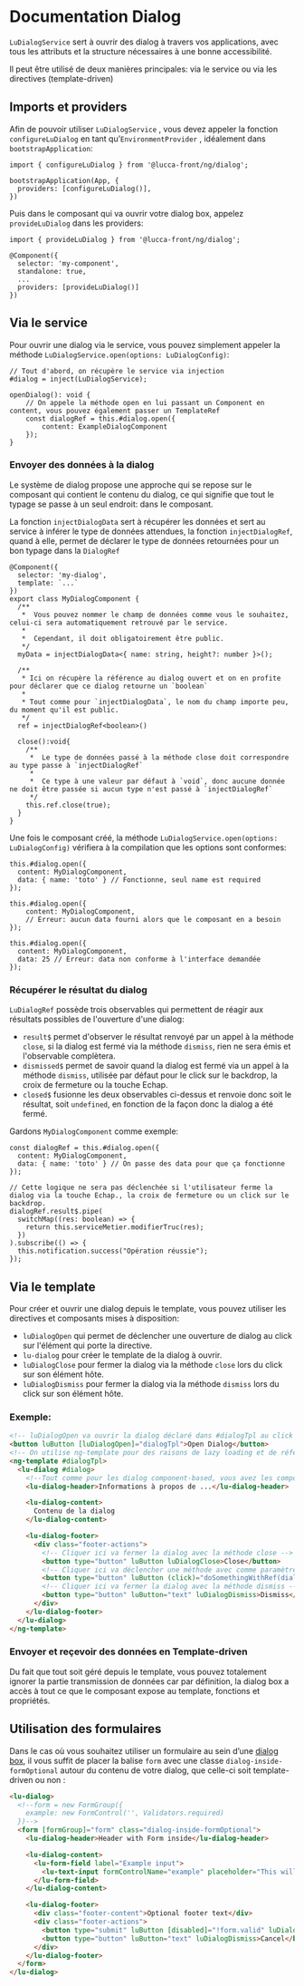 # Documentation Dialog

`LuDialogService` sert à ouvrir des dialog à travers vos applications, avec tous les attributs et la structure nécessaires à une bonne accessibilité.

Il peut être utilisé de deux manières principales: via le service ou via les directives (template-driven)

## Imports et providers

Afin de pouvoir utiliser `LuDialogService` , vous devez appeler la fonction `configureLuDialog`  en tant qu’`EnvironmentProvider` , idéalement dans `bootstrapApplication`:

```tsx
import { configureLuDialog } from '@lucca-front/ng/dialog';

bootstrapApplication(App, {
  providers: [configureLuDialog()],
})
```

Puis dans le composant qui va ouvrir votre dialog box, appelez `provideLuDialog` dans les providers:

```tsx
import { provideLuDialog } from '@lucca-front/ng/dialog';

@Component({
  selector: 'my-component',
  standalone: true,
  ...
  providers: [provideLuDialog()]
})
```

## Via le service

Pour ouvrir une dialog via le service, vous pouvez simplement appeler la méthode `LuDialogService.open(options: LuDialogConfig)`:

```tsx
// Tout d'abord, on récupère le service via injection
#dialog = inject(LuDialogService);

openDialog(): void {
    // On appele la méthode open en lui passant un Component en content, vous pouvez également passer un TemplateRef
    const dialogRef = this.#dialog.open({
        content: ExampleDialogComponent
    });
}

```

### Envoyer des données à la dialog

Le système de dialog propose une approche qui se repose sur le composant qui contient le contenu du dialog, ce qui signifie que tout le typage se passe à un seul endroit: dans le composant.

La fonction `injectDialogData` sert à récupérer les données et sert au service à inférer le type de données attendues, la fonction `injectDialogRef`, quand à elle, permet de déclarer le type de données retournées pour un bon typage dans la `DialogRef`

```tsx
@Component({
  selector: 'my-dialog',
  template: `...`
})
export class MyDialogComponent {
  /**
   *  Vous pouvez nommer le champ de données comme vous le souhaitez, celui-ci sera automatiquement retrouvé par le service.
   *
   *  Cependant, il doit obligatoirement être public.
   */
  myData = injectDialogData<{ name: string, height?: number }>();

  /**
   * Ici on récupère la référence au dialog ouvert et on en profite pour déclarer que ce dialog retourne un `boolean`
   *
   * Tout comme pour `injectDialogData`, le nom du champ importe peu, du moment qu'il est public.
   */
  ref = injectDialogRef<boolean>()

  close():void{
    /**
     *  Le type de données passé à la méthode close doit correspondre au type passe à `injectDialogRef`
     *
     *  Ce type à une valeur par défaut à `void`, donc aucune donnée ne doit être passée si aucun type n'est passé à `injectDialogRef`
     */
    this.ref.close(true);
  }
}

```

Une fois le composant créé, la méthode `LuDialogService.open(options: LuDialogConfig)` vérifiera à la compilation que les options sont conformes:

```tsx
this.#dialog.open({
  content: MyDialogComponent,
  data: { name: 'toto' } // Fonctionne, seul name est required
});

this.#dialog.open({
    content: MyDialogComponent,
    // Erreur: aucun data fourni alors que le composant en a besoin
});

this.#dialog.open({
  content: MyDialogComponent,
  data: 25 // Erreur: data non conforme à l'interface demandée
});

```

### Récupérer le résultat du dialog

`LuDialogRef` possède trois observables qui permettent de réagir aux résultats possibles de l'ouverture d'une dialog:

- `result$` permet d'observer le résultat renvoyé par un appel à la méthode `close`, si la dialog est fermé via la méthode `dismiss`, rien ne sera émis et l'observable complètera.
- `dismissed$` permet de savoir quand la dialog est fermé via un appel à la méthode `dismiss`, utilisée par défaut pour le click sur le backdrop, la croix de fermeture ou la touche Echap.
- `closed$` fusionne les deux observables ci-dessus et renvoie donc soit le résultat, soit `undefined`, en fonction de la façon donc la dialog a été fermé.

Gardons `MyDialogComponent` comme exemple:

```tsx
const dialogRef = this.#dialog.open({
  content: MyDialogComponent,
  data: { name: 'toto' } // On passe des data pour que ça fonctionne
});

// Cette logique ne sera pas déclenchée si l'utilisateur ferme la dialog via la touche Echap., la croix de fermeture ou un click sur le backdrop.
dialogRef.result$.pipe(
  switchMap((res: boolean) => {
    return this.serviceMetier.modifierTruc(res);
  })
).subscribe(() => {
  this.notification.success("Opération réussie");
});

```

## Via le template

Pour créer et ouvrir une dialog depuis le template, vous pouvez utiliser les directives et composants mises à disposition:

- `luDialogOpen` qui permet de déclencher une ouverture de dialog au click sur l'élément qui porte la directive.
- `lu-dialog` pour créer le template de la dialog à ouvrir.
- `luDialogClose` pour fermer la dialog via la méthode `close` lors du click sur son élément hôte.
- `luDialogDismiss` pour fermer la dialog via la méthode `dismiss` lors du click sur son élément hôte.

### Exemple:

```html
<!-- luDialogOpen va ouvrir la dialog déclaré dans #dialogTpl au click sur le bouton. Il est possible de passer une config via l'input luDialogConfig -->
<button luButton [luDialogOpen]="dialogTpl">Open Dialog</button>
<!-- On utilise ng-template pour des raisons de lazy loading et de référence plus simple -->
<ng-template #dialogTpl>
  <lu-dialog #dialog>
    <!--Tout comme pour les dialog component-based, vous avez les composants de structure à disposition-->
    <lu-dialog-header>Informations à propos de ...</lu-dialog-header>

    <lu-dialog-content>
      Contenu de la dialog
    </lu-dialog-content>

    <lu-dialog-footer>
      <div class="footer-actions">
        <!-- Cliquer ici va fermer la dialog avec la méthode close -->
        <button type="button" luButton luDialogClose>Close</button>
        <!-- Cliquer ici va déclencher une méthode avec comme paramètre la référence de la dialog, de type LuDialogRef -->
        <button type="button" luButton (click)="doSomethingWithRef(dialog.dialogRef)">Do something with ref</button>
        <!-- Cliquer ici va fermer la dialog avec la méthode dismiss -->
        <button type="button" luButton="text" luDialogDismiss>Dismiss</button>
      </div>
    </lu-dialog-footer>
  </lu-dialog>
</ng-template>

```

### Envoyer et reçevoir des données en Template-driven

Du fait que tout soit géré depuis le template, vous pouvez totalement ignorer la partie transmission de données car par définition,
la dialog box a accès à tout ce que le composant expose au template, fonctions et propriétés.

## Utilisation des formulaires

Dans le cas où vous souhaitez utiliser un formulaire au sein d’une [dialog box](https://prisme.lucca.io/94310e217/p/841b0b-dialogs), il vous suffit de placer la balise `form` avec une classe `dialog-inside-formOptional` autour du contenu de votre dialog, que celle-ci soit template-driven ou non :

```html
<lu-dialog>
  <!--form = new FormGroup({
    example: new FormControl('', Validators.required)
  })-->
  <form [formGroup]="form" class="dialog-inside-formOptional">
    <lu-dialog-header>Header with Form inside</lu-dialog-header>

    <lu-dialog-content>
      <lu-form-field label="Example input">
        <lu-text-input formControlName="example" placeholder="This will be focused if autoFocus is set to first-input"></lu-text-input>
      </lu-form-field>
    </lu-dialog-content>

    <lu-dialog-footer>
      <div class="footer-content">Optional footer text</div>
      <div class="footer-actions">
        <button type="submit" luButton [disabled]="!form.valid" luDialogClose>Submit</button>
        <button type="button" luButton="text" luDialogDismiss>Cancel</button>
      </div>
    </lu-dialog-footer>
  </form>
</lu-dialog>
```
